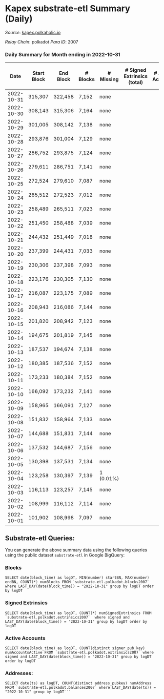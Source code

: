 # Kapex substrate-etl Summary (Daily)

_Source_: [kapex.polkaholic.io](https://kapex.polkaholic.io)

*Relay Chain*: polkadot
*Para ID*: 2007



### Daily Summary for Month ending in 2022-10-31


| Date | Start Block | End Block | # Blocks | # Missing | # Signed Extrinsics (total) | # Active Accounts | # Addresses with Balances | # Events | # Transfers | # XCM Transfers In | # XCM Transfers Out |
| ---- | ----------- | --------- | -------- | --------- | --------------------------- | ----------------- | ------------------------- | -------- | ----------- | ------------------ | ------------------- |
| 2022-10-31 | 315,307 | 322,458 | 7,152 | none  |  |  | 3 | 14,308 |   |   |   |
| 2022-10-30 | 308,143 | 315,306 | 7,164 | none  |  |  |  | 14,332 |   |   |   |
| 2022-10-29 | 301,005 | 308,142 | 7,138 | none  |  |  |  | 14,280 |   |   |   |
| 2022-10-28 | 293,876 | 301,004 | 7,129 | none  |  |  |  | 14,262 |   |   |   |
| 2022-10-27 | 286,752 | 293,875 | 7,124 | none  |  |  |  | 14,252 |   |   |   |
| 2022-10-26 | 279,611 | 286,751 | 7,141 | none  |  |  |  | 14,286 |   |   |   |
| 2022-10-25 | 272,524 | 279,610 | 7,087 | none  |  |  |  | 14,178 |   |   |   |
| 2022-10-24 | 265,512 | 272,523 | 7,012 | none  |  |  |  | 14,028 |   |   |   |
| 2022-10-23 | 258,489 | 265,511 | 7,023 | none  |  |  |  | 14,050 |   |   |   |
| 2022-10-22 | 251,450 | 258,488 | 7,039 | none  |  |  |  | 14,082 |   |   |   |
| 2022-10-21 | 244,432 | 251,449 | 7,018 | none  |  |  |  | 14,040 |   |   |   |
| 2022-10-20 | 237,399 | 244,431 | 7,033 | none  |  |  |  | 14,070 |   |   |   |
| 2022-10-19 | 230,306 | 237,398 | 7,093 | none  |  |  |  | 14,190 |   |   |   |
| 2022-10-18 | 223,176 | 230,305 | 7,130 | none  |  |  |  | 14,264 |   |   |   |
| 2022-10-17 | 216,087 | 223,175 | 7,089 | none  |  |  |  | 14,181 |   |   |   |
| 2022-10-16 | 208,943 | 216,086 | 7,144 | none  |  |  |  | 14,292 |   |   |   |
| 2022-10-15 | 201,820 | 208,942 | 7,123 | none  |  |  |  | 14,250 |   |   |   |
| 2022-10-14 | 194,675 | 201,819 | 7,145 | none  |  |  |  | 14,294 |   |   |   |
| 2022-10-13 | 187,537 | 194,674 | 7,138 | none  |  |  |  | 14,280 |   |   |   |
| 2022-10-12 | 180,385 | 187,536 | 7,152 | none  |  |  |  | 14,308 |   |   |   |
| 2022-10-11 | 173,233 | 180,384 | 7,152 | none  |  |  |  | 14,308 |   |   |   |
| 2022-10-10 | 166,092 | 173,232 | 7,141 | none  |  |  |  | 14,286 |   |   |   |
| 2022-10-09 | 158,965 | 166,091 | 7,127 | none  |  |  |  | 14,258 |   |   |   |
| 2022-10-08 | 151,832 | 158,964 | 7,133 | none  |  |  |  | 14,270 |   |   |   |
| 2022-10-07 | 144,688 | 151,831 | 7,144 | none  |  |  |  | 14,292 |   |   |   |
| 2022-10-06 | 137,532 | 144,687 | 7,156 | none  |  |  |  | 14,316 |   |   |   |
| 2022-10-05 | 130,398 | 137,531 | 7,134 | none  |  |  |  | 14,272 |   |   |   |
| 2022-10-04 | 123,258 | 130,397 | 7,139 | 1 (0.01%) |  |  |  | 14,282 |   |   |   |
| 2022-10-03 | 116,113 | 123,257 | 7,145 | none  |  |  |  | 14,294 |   |   |   |
| 2022-10-02 | 108,999 | 116,112 | 7,114 | none  |  |  |  | 14,232 |   |   |   |
| 2022-10-01 | 101,902 | 108,998 | 7,097 | none  |  |  |  | 14,198 |   |   |   |

## Substrate-etl Queries:
You can generate the above summary data using the following queries using the public dataset `substrate-etl` in Google BigQuery:


### Blocks
```
SELECT date(block_time) as logDT, MIN(number) startBN, MAX(number) endBN, COUNT(*) numBlocks FROM `substrate-etl.polkadot.blocks2007`  where LAST_DAY(date(block_time)) = "2022-10-31" group by logDT order by logDT
```


### Signed Extrinsics
```
SELECT date(block_time) as logDT, COUNT(*) numSignedExtrinsics FROM `substrate-etl.polkadot.extrinsics2007`  where signed and LAST_DAY(date(block_time)) = "2022-10-31" group by logDT order by logDT
```


### Active Accounts
```
SELECT date(block_time) as logDT, COUNT(distinct signer_pub_key) numAccountsActive FROM `substrate-etl.polkadot.extrinsics2007` where signed and LAST_DAY(date(block_time)) = "2022-10-31" group by logDT order by logDT
```


### Addresses:
```
SELECT date(ts) as logDT, COUNT(distinct address_pubkey) numAddress FROM `substrate-etl.polkadot.balances2007` where LAST_DAY(date(ts)) = "2022-10-31" group by logDT```

